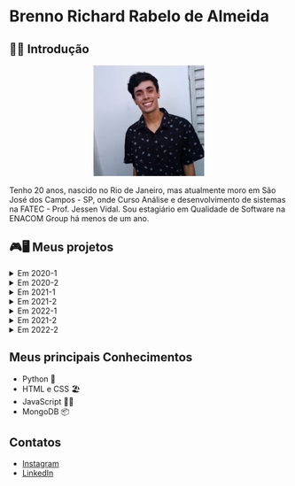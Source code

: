 # Brenno Richard Rabelo de Almeida

## :book::pencil: Introdução 

<body>
  <div align="center">
    <kbd><img src="https://github.com/brennorichard/brennorichard/blob/main/assets/im1.jpg" width="200px" height="200px"/></kbd>
  </div>
</body>


Tenho 20 anos, nascido no Rio de Janeiro, mas atualmente moro em São José dos Campos - SP, onde Curso Análise e desenvolvimento de sistemas na FATEC - Prof. Jessen Vidal. Sou estagiário em Qualidade de Software na ENACOM Group há menos de um ano. 

## :video_game::desktop_computer: Meus projetos

<details>
  <summary>Em 2020-1</summary>

O projeto desse semestre foi um sistema de segurança residencial que possibilitasse o usuário de manter a segurança de sua casa na palma de sua mão. Todas as funções disponibilizadas no aplicativo poderiam ser utilizadas através de um aparelho móvel conectado à internet, trazendo aos usuários segurança e tranquilidade. Além do aplicativo buscamos também, por meio de uma rede social, um canal para suporte e sugestão do usuário, à fim de melhorar cada vez mais o sistema e construir uma relação humanizada com seus utilizadores. 

##### :book::heavy_check_mark: Parceiro Acadêmico

FATEC - Prof. Jessen Vidal, proposto pelo o Prof. Jean Carlos Lourenço Costa da disciplina de Programação em Microinformática.

##### :warning: Problema

Criar um aplicativo com o objetivo de implementar as tecnologias de programação modular e banco de dados.

##### :bulb: Solução

Aplicativo de segurança doméstica, que trás aos usuários conforto, segurança e praticidade, possibilitando controle e monitoramento através de qualquer lugar, por meio de um aparelho móvel conectado à internet. 

#### :calling::package: Tecnologias Utilizadas

##### Firebase - Banco de dados

O **Firebase do Google** é uma plataforma digital utilizada para facilitar o desenvolvimento de aplicativos web ou móveis, de uma forma efetiva, rápida e simples. Graças às suas diversas funções, é utilizado como uma técnica de Marketing Digital, com a finalidade de aumentar a base de usuários e gerar maiores benefícios econômicos.

Foi utilizado para guardar informações e autenticar clientes no sistema.

##### Kodular - Desenvolvimento Mobile

Permite converter nossas ideias em aplicativos Android utilizando uma plataforma online gratuita de programação visual e intuitiva de arrastar e soltar. Você não precisa dominar uma linguagem de programação, pois ele já traz os blocos os códigos necessários. Os projetos desenvolvidos no Kodular ficam hospedados com segurança no Google Cloud Platform, assim não é necessário ficar fazendo backups nem download.

O Kodular foi a principal tecnologia do projeto, pois através dela que o aplicativo foi construído.

####  Contribuições Pessoais

Fiquei responsável pela construção das telas do aplicativo e da integração com o Firebase, ambas eram tecnologias que ainda não conhecia, mas que com o decorrer do projeto adquiri proficiência.

#### Hard Skills

Kodular, Firebase e Airtable. Tenho hoje autonomia no uso dessas tecnologias.

#### Soft Skills

**Colaboração**: O curso de Tecnologia em Análise e Desenvolvimento de sistemas exige em cada projeto grande colaboração entre os integrantes, quando todos trabalham em sincronia é muito mais simples resolver problemas e progredir de maneira mais eficiente. O senso de colaboração é renovado à partir do momento que você entende que seu trabalho e o do seu time fica muito mais fácil quando você desempenha bem nas suas tarefas e segue seus prazos.

**Gerenciamento de tempo**: Nesse projeto atuando com Scrum Master, percebi o desafio que era administrar o meu tempo para as atividades e o auxilio na organização da equipe. O projeto trouxe um grande salto no meu senso de responsabilidade para comigo mesmo, para meus afazeres e responsabilidades.

**Vídeos do projeto:**

- [Câmera de segurança](https://drive.google.com/file/d/1ZTmHyagF4pVJgk02Pg6iP88g4zk6GSTO/view?usp=sharing)
- [Chamadas de Emergência](https://drive.google.com/file/d/1ZZMmOgKXKVMSb6pout-qUtOB4mkpSJ-r/view?usp=sharing)
</details>

<details>
  <summary>Em 2020-2</summary>

O projeto desse semestre foi um sistema para controle e gerenciamento da jornada de motoristas. O sistema seria responsável por localizar e atualizar o status da jornada em tempo real. 

##### :book::heavy_check_mark: Parceiro Acadêmico

IACIT - Desenvolvimento de produtos e sistemas aplicados ao Auxílio do Controle e do Tráfego Aéreo e Marítimo; Defesa e Segurança Pública; Fábrica de Software; Meteorologia; Pesquisa, Desenvolvimento e Inovação e Telemetria.

##### :warning: Problema

Falta de gerenciamento e obtenção atualizações de status durante a jornada de trabalho dos motoristas.

##### :bulb: Solução

Desenvolver um aplicativo de gerenciamento para controle da jornada de trabalho dos motoristas de forma parametrizável, visando funcionalidades de planejamento,acompanhamento e controle.

#### :calling::package: Tecnologias Utilizadas

##### Java 

Linguagem de programação que permite executar jogos, fazer upload de fotos, bater papo on-line, fazer tours virtuais e usar serviços, como treinamento on-line, transações bancárias on-line e mapas interativos.

O Java foi a principal tecnologia do projeto, pois através dela que o aplicativo foi construído.

##### PostgreSQL

PostgreSQL é um sistema gerenciador de banco de dados objeto relacional, desenvolvido como projeto de código aberto.

O postgreSQL foi o banco de dados usado no projeto

##### pgAdmin 

Open Source administrador e plataforma de desenvolvimento para o **PostgreSQL**

####  Contribuições Pessoais

Fiquei responsável pela construção do aplicativo em Java e da integração com o PostgreSQL, não possuía conhecimento algum de ambas as tecnologias, o que tornaram esse projeto um desafio muito grande, principalmente pelo fato de que Java não é uma linguagem tão simples de se aprender, ao decorrer do projeto adquiri conhecimento e proficiência.

#### Hard Skills

Java e PostgreSQL. Tenho hoje autonomia no uso dessas tecnologias.

#### Soft Skills

**Transparência:** No decorrer do projeto houveram atrasos e impeditivos que ficaram implícitos dentro do DevTeam, o que gerou problemas e desentendimentos entre os integrantes. Tal ocorrido me ensinou a importância da tranparência com o grupo, da importância de saber pedir e oferecer ajuda para que todas as tarefas sejam executadas com sucesso.

**Proatividade:** Percebi nesse projeto que é necessário buscar mudanças de maneira expontânea, sem precisar de estímulos externos, é necessário ter uma visão do futuro, prever e buscar meios de evitar problemas.



**Vídeos do projeto finalizado:**

- [Adicionar viagem do funcionário](https://github.com/DevSlim001/PI_2020.2/blob/master/assets/Adicionar-viagem-Funcionario3_1.gif)
- [Verificar viagens finalizadas](https://github.com/DevSlim001/PI_2020.2/blob/master/assets/Como-verificar-viagens-finalizadas-Funcionario3_2.gif)
- [Verificar status de viagem](https://github.com/DevSlim001/PI_2020.2/blob/master/assets/Verificar-status-em-tempo-real3_3.gif)
- [Mudar status de viagem](https://github.com/DevSlim001/PI_2020.2/blob/master/assets/Mudar-status-de-viagem-Motorista3_4.gif)



<a href="https://github.com/DevSlim001/PI_2020.2" target="__blank">Clique aqui para mais informações sobre o projeto</a>

</details>

<details>
  <summary>Em 2021-1</summary>

Na primeira etapa de 2021, com o avanço da pandemia do COVID-19 e o aumento da demanda por formações EAD, recebemos o desafio de criar uma plataforma de ensino digital que fosse intuitiva e de fácil uso para todos os tipos de usuários.

##### :book::heavy_check_mark: Parceiro Acadêmico

[FATEC São José dos Campos](http://fatecsjc-prd.azurewebsites.net/) em parceria com a [NESS Health](https://ness.com.br/health.php), empresa de tecnologia que inova e transforma diariamente a área da saúde, implementando tecnologias que transformam a medicina moderna.

##### :warning: Problema

A empresa parceira, e a FATEC de São José dos campos propuseram o desafio de achar uma solução para facilitar a vida de estudantes.

##### :bulb: Solução

Uma plataforma de ensino remoto com praticidade, facilidade  e ampla variedade de conteúdo de qualidade para superar as limitações do ensino no Brasil.

#### :calling::package: Tecnologias Utilizadas

##### Figma

Figma é um editor gráfico de vetor e prototipagem de projetos de design baseado principalmente no navegador web, com ferramentas offline adicionais para aplicações desktop para GNU/Linux, macOS e Windows. 

Foi utilziada para construção do protótipo do projeto.



##### PostgreSQL

PostgreSQL é um sistema gerenciador de banco de dados objeto relacional, desenvolvido como projeto de código aberto.

O postgreSQL foi o banco de dados utilziado inicialmente no projeto.

##### MySQL

O MySQL é um sistema de gerenciamento de banco de dados, que utiliza a linguagem SQL como interface.

O MySQL foi o banco utilziado a partir da segunda sprint, foi realizada a migração devido à alterações no requisito do projeto.

##### Java 

Linguagem de programação que permite executar jogos, fazer upload de fotos, bater papo on-line, fazer tours virtuais e usar serviços, como treinamento on-line, transações bancárias on-line e mapas interativos.

O Java foi a principal tecnologia do projeto, pois através dela que o aplicativo foi construído.

##### Python

Python é uma linguagem de programação de alto nível, interpretada de script, imperativa, orientada a objetos, funcional, de tipagem dinâmica e forte.

O Python foi utilizado para construção do script temporizador.py, um microserviço utilizado no decorrer do projeto para controle de tempo de dedicação as tarefas.

##### HTML5

HTML é uma linguagem de marcação utilizada na construção de páginas na Web. Documentos HTML podem ser interpretados por navegadores.

##### CSS3

Cascading Style Sheets é um mecanismo para adicionar estilo a um documento web.

##### JavaScript

JavaScript é uma linguagem de programação interpretada estruturada, de script em alto nível com tipagem dinâmica fraca e multiparadigma. Juntamente com HTML e CSS, o JavaScript é uma das três principais tecnologias da World Wide Web.

Usada principalmente na construção do chatbot e animações das páginas do projeto.

##### Bootstrap

Bootstrap é um framework web com código-fonte aberto para desenvolvimento de componentes de interface e front-end para sites e aplicações web usando HTML, CSS e JavaScript, baseado em modelos de design para a tipografia, melhorando a experiência do usuário em um site amigável e responsivo.

Utilizado para coleta de templates e responsividade do projeto.



####  Contribuições Pessoais

Nesse projeto a minha dedicação foi inteiramente para a construção do front-end, durante as 4 sprints, fiquei responsável pela contrução e integração das telas com o back-end. Além da estrutura e estilo das telas fiquei responsável pela responsividade das telas, fazendo com que o projeto pudesse rodar em qualquer dispositivo independente do tamanho de tela.

Além da colaboração técnica, fui o Scrum Master do projeto, além de exercer tal função, participei de toda a estrutura de requisitos juntamente com o PO.

#### Hard Skills

Bootstrap, HTML e CSS. Tenho hoje autonomia no uso dessas tecnologias.

#### Soft Skills

**Produtividade:** É necessário ser produtivo e otimizar ao máximo o seu tempo para que tudo que foi atribuído a você seja entregue dentro do previsto.

**Liderança:** Percebi nesse projeto que é necessário não apenas ser proativo, mas impulsionar o seu time junto com você para que todas as tarefas sejam entregues dentro dos prazos. O líder não apenas delega, mas caminha junto com o time para o sucesso do projeto.



**Vídeos do projeto:**

![Responsividade](https://github.com/DevSlim001/API_NEDUC/blob/main/readassets/Responsividade.gif)

![Cadastro-de-curso-e-tarefa](https://github.com/DevSlim001/API_NEDUC/blob/main/readassets/Cadastro-de-curso-e-tarefa.gif)

![ADM](https://github.com/DevSlim001/API_NEDUC/blob/sprint_4/Cadastrodenovidades.gif)

![GESTOR](https://github.com/DevSlim001/API_NEDUC/blob/sprint_4/Homegestor.gif)



<a href="https://github.com/DevSlim001/API_NEDUC" target="__blank">Clique aqui para mais informações sobre o projeto</a>

</details>



<details>
  <summary>Em 2021-2</summary>
Na segunda etapa de 2021, tivemos o prazer de trabalhar com uma das maiores empresas de São José dos campos, a proposta seria o gerenciamento e manipulação de documentos internos da empresa parceira de forma mais fácil.
Nesse semestre foi proposto que desenvolvêssemos um sistema para gerar documentos de aeronaves de acordo com os padrões estabelecidos pela empresa parceira.

##### :book::heavy_check_mark: Parceiro Acadêmico

Nesse semestre foi acordado que não haveria nada que ligasse o projeto à empresa parceira, devido aos tipos de documentos compartilhados foi necessário manter a confidencialidade.

##### :warning: Problema

Dificuladade na manipulação de documentos (manuais), demora e trabalho excessivo para criação, edição e atualização dos mesmos.

##### :bulb: Solução

Plataforma WEB resposnsável por facilitar a edição desses arquivos de forma que não fosse necessário realizar operações exaustivas e repetitivas.

#### :calling::package: Tecnologias Utilizadas

##### HTML5

HTML é uma linguagem de marcação utilizada na construção de páginas na Web. Documentos HTML podem ser interpretados por navegadores.

##### CSS3

Cascading Style Sheets é um mecanismo para adicionar estilo a um documento web.

##### JavaScript

JavaScript é uma linguagem de programação interpretada estruturada, de script em alto nível com tipagem dinâmica fraca e multiparadigma. Juntamente com HTML e CSS, o JavaScript é uma das três principais tecnologias da World Wide Web.

##### Java 

Linguagem de programação que permite executar jogos, fazer upload de fotos, bater papo on-line, fazer tours virtuais e usar serviços, como treinamento on-line, transações bancárias on-line e mapas interativos.

O Java foi a tecnologia pela qual o aplicativo foi construído.

##### Springboot

Framework Java open source que tem como objetivo facilitar esse processo em aplicações Java.  Consequentemente, ele traz mais agilidade para o processo de  desenvolvimento, uma vez que devs conseguem reduzir o tempo gasto com as configurações iniciais.

##### ReactJs

O React é uma biblioteca JavaScript de código aberto com foco em criar interfaces de usuário em páginas web.

O React foi a principal tecnologia utilizada na construção do front-end do projeto.

####  Contribuições Pessoais

Nesse projeto fiquei responsável pela construção das páginas do modelo web utilizando ReactJs. Além da construção das páginas atuei como PO, tranzendo para equipe todos os requisitos do cliente e auxiliando na organização e documentação do projeto.

#### Hard Skills

ReactJS. Tenho hoje autonomia no uso dessa tecnologia.

#### Soft Skills

**Gerenciamento de tempo**: Nesse projeto atuando com PO, mais uma vez tive o desafio de administrar o meu tempo para as atividades e o auxiliar na organização da equipe.

**Criatividade**: Foi necessário o uso de muita criatividade para colocar tamanho projeto nas linhas de código e resolver problemas que surgiram durante o decorrer das entregas.

**Vídeos do projeto:**

<img src="https://github.com/DevSlim001/API_Slim_4Semestre/blob/Sprint-4/docs/Sprints/videos/Amostra1_Sprint4.gif" width="750px"><br/>

<img src="https://github.com/DevSlim001/API_Slim_4Semestre/blob/Sprint-4/docs/Sprints/videos/Amostra2_Sprint4.gif" width="750px"><br/>



<a href="https://github.com/DevSlim001/API_Slim_4Semestre" target="__blank">Clique aqui para mais informações sobre o projeto</a>

</details>



<details>
  <summary>Em 2022-1</summary>
Nesse semestre, a empresa parceira propôs o desafio de criar um aplicativo que notificasse os proprietários e facilitasse a leitura de documentos preventivos ou de manutenção de seus respectivos veículos.


##### :book::heavy_check_mark: Parceiro Acadêmico

Nesse semestre foi acordado que não haveria nada que ligasse o projeto à empresa parceira, devido aos tipos de documentos compartilhados. Foi necessário manter a confidencialidade.

##### :warning: Problema

Falta de leitura de documentos preventivos e de manutenção por parte dos donos de veículos, seja por dificuldade de acesso ou pela falta de notificação ao lançar novas FOL's no sistema.

##### :bulb: Solução

Um aplicativo que facilita os procedimentos padrão para os motoristas em caso de problema com seu veículo. No aplicativo, ele sempre terá notificações de alertas e recomendações (denominadas FOLs) vindas diretamente da empresa responsável relacionada aos seus veículos.

#### :calling::package: Tecnologias Utilizadas

##### JavaScript

JavaScript é uma linguagem de programação interpretada estruturada, de script em alto nível com tipagem dinâmica fraca e multiparadigma. Juntamente com HTML e CSS, o JavaScript é uma das três principais tecnologias da World Wide Web.

##### NodeJs

Node.js é um software de código aberto, multiplataforma, baseado  no interpretador V8 do Google e que permite a execução de códigos  JavaScript fora de um navegador web.

Linguagem principal do projeto, como ela foi contruído o back-end da aplicação.

##### MongoDB

MongoDB é um software de banco de dados orientado a documentos  livre, de código aberto e multiplataforma, escrito na linguagem C++.  Classificado como um programa de banco de dados NoSQL, o MongoDB usa  documentos semelhantes a JSON com esquemas.

Banco de dados não realicional utilizado no projeto.

##### ReactNative

React Native é uma biblioteca Javascript criada pelo Facebook. É  usada para desenvolver aplicativos para os sistemas Android e iOS de  forma nativa.

Utilizada para o desenvolvimento do front-end do projeto.



####  Contribuições Pessoais

Nesse projeto além de atuar como PO (Product Owner), fiquei responsável pela criação e gerenciamento do banco de dados e pelo sistema de backup e LGPD do sistema.

#### Hard Skills

MongoDB. Tenho hoje autonomia no uso dessa tecnologia.

#### Soft Skills

**Positividade: **Em vários momentos problemas surgem, se falta positividade e confiança a resolução desses problemas torna-se cada vez mais díficil. Por isso tal característica foi tão importante no projeto, tanto para apoio pessoal, quanto do time.

**Vídeos do projeto:**

https://user-images.githubusercontent.com/62018632/168510546-dcfc487f-2bba-4455-9af4-e6f918a7c0c9.mp4

https://user-images.githubusercontent.com/62018632/168509971-61aa4521-3d4e-488c-b529-6d82e4c547af.mp4

<a href="https://github.com/AirghostTeamAPI/BriskNotificationApp" target="__blank">Clique aqui para mais informações sobre o projeto</a>

</details>





<details>
  <summary>Em 2021-2</summary>
Na segunda etapa de 2021, tivemos o prazer de trabalhar com uma das maiores empresas de São José dos campos, a proposta seria o gerenciamento e manipulação de documentos internos da empresa parceira de forma mais fácil.
Nesse semestre foi proposto que desenvolvêssemos um sistema para gerar documentos de aeronaves de acordo com os padrões estabelecidos pela empresa parceira.


##### :book::heavy_check_mark: Parceiro Acadêmico

Nesse semestre foi acordado que não haveria nada que ligasse o projeto à empresa parceira, devido aos tipos de documentos compartilhados foi necessário manter a confidencialidade.

##### :warning: Problema

Dificuladade na manipulação de documentos (manuais), demora e trabalho excessivo para criação, edição e atualização dos mesmos.

##### :bulb: Solução

Plataforma WEB resposnsável por facilitar a edição desses arquivos de forma que não fosse necessário realizar operações exaustivas e repetitivas.

#### :calling::package: Tecnologias Utilizadas

##### HTML5

HTML é uma linguagem de marcação utilizada na construção de páginas na Web. Documentos HTML podem ser interpretados por navegadores.

##### CSS3

Cascading Style Sheets é um mecanismo para adicionar estilo a um documento web.

##### JavaScript

JavaScript é uma linguagem de programação interpretada estruturada, de script em alto nível com tipagem dinâmica fraca e multiparadigma. Juntamente com HTML e CSS, o JavaScript é uma das três principais tecnologias da World Wide Web.

##### Java 

Linguagem de programação que permite executar jogos, fazer upload de fotos, bater papo on-line, fazer tours virtuais e usar serviços, como treinamento on-line, transações bancárias on-line e mapas interativos.

O Java foi a tecnologia pela qual o aplicativo foi construído.

##### Springboot

Framework Java open source que tem como objetivo facilitar esse processo em aplicações Java.  Consequentemente, ele traz mais agilidade para o processo de  desenvolvimento, uma vez que devs conseguem reduzir o tempo gasto com as configurações iniciais.

##### ReactJs

O React é uma biblioteca JavaScript de código aberto com foco em criar interfaces de usuário em páginas web.

O React foi a principal tecnologia utilizada na construção do front-end do projeto.

####  Contribuições Pessoais

Nesse projeto fiquei responsável pela construção das páginas do modelo web utilizando ReactJs. Além da construção das páginas atuei como PO, tranzendo para equipe todos os requisitos do cliente e auxiliando na organização e documentação do projeto.

#### Hard Skills

ReactJS. Tenho hoje autonomia no uso dessa tecnologia.

#### Soft Skills

**Gerenciamento de tempo**: Nesse projeto atuando com PO, mais uma vez tive o desafio de administrar o meu tempo para as atividades e o auxiliar na organização da equipe.

**Criatividade**: Foi necessário o uso de muita criatividade para colocar tamanho projeto nas linhas de código e resolver problemas que surgiram durante o decorrer das entregas.

**Vídeos do projeto:**

<img src="https://github.com/DevSlim001/API_Slim_4Semestre/blob/Sprint-4/docs/Sprints/videos/Amostra1_Sprint4.gif" width="750px"><br/>

<img src="https://github.com/DevSlim001/API_Slim_4Semestre/blob/Sprint-4/docs/Sprints/videos/Amostra2_Sprint4.gif" width="750px"><br/>



<a href="https://github.com/DevSlim001/API_Slim_4Semestre" target="__blank">Clique aqui para mais informações sobre o projeto</a>

</details>



<details>
  <summary>Em 2022-2</summary>
Nesse semestre, a empresa parceira propôs o desafio de melhorar um aplicativo onde incialmente agricultures inseriam dados manualmente para que pudessem obter dados quantitativos de plantio de soja. O trabalho da equipe foi fazer com que os dados do plantio pudessem ser obtidos através do processamento de fotos feito por uma IA.



##### :book::heavy_check_mark: Parceiro Acadêmico

A empresa parceira nesse semestre foi a VISIONA, uma joint-venture entre a Embraer Defesa & Segurança e a Telebras, voltada para a integração de sistemas espaciais. Criada em 2012 para  atender os objetivos do Programa Nacional de Atividades Espaciais (PNAE) e do Programa Estratégico de Sistemas Espaciais (PESE).

##### :warning: Problema

O problema apresentado foi que sempre que os agricultores necessitassem de dados do seu plantio, era necessário o preenchimento manual informações para obtenção de dados.

##### :bulb: Solução

A solução encontrada foi a implementação de uma IA no aplicativo, de forma que seria necessário apenas que o agricultor tirasse uma foto da sua planta para que pudesse receber dados quantitativos.

#### :calling::package: Tecnologias Utilizadas

##### Python 

Python é uma linguagem de programação de alto nível, interpretada  de script, imperativa, orientada a objetos, funcional, de tipagem  dinâmica e forte.

A tecnologia foi utilizada para construção e treinamento da IA.

##### React Native

React Native é uma biblioteca Javascript criada pelo Facebook. É  usada para desenvolver aplicativos para os sistemas Android e iOS de  forma nativa.

O React foi a principal tecnologia utilizada na construção do front-end do projeto na sua primeira versão. Foi utilizado nesse projeto para ajustes no front-end.

##### PostgreSQL

PostgreSQL é um sistema gerenciador de banco de dados objeto relacional, desenvolvido como projeto de código aberto.

O postgreSQL foi o banco de dados usado no projeto.



####  Contribuições Pessoais



#### Hard Skills

Python. Tenho hoje autonomia no uso dessa tecnologia, mas muito conhecimento foi obtido com o fato de ter que trabalhar na construção de uma IA.

#### Soft Skills

**Produtividade:** É necessário ser produtivo e otimizar ao máximo o seu tempo para que tudo que foi atribuído a você seja entregue dentro do previsto.

**Adaptabilidade:** É necessário adaptar-se no uso de novas tecnologias, no surgimento de desafios e empecilhos, sejam eles técnicos ou pessoais.



**O projeto:**

https://user-images.githubusercontent.com/61993394/190942778-c040a491-53b3-4479-9574-6aef9797cec5.mp4

![](https://user-images.githubusercontent.com/61993394/190942778-c040a491-53b3-4479-9574-6aef9797cec5.mp4)

![](https://user-images.githubusercontent.com/62018632/194791135-c598d851-da8e-4098-aa65-2acb72c5501f.png)

<a href="https://github.com/Agroghosts/eSoja" target="__blank">Clique aqui para mais informações sobre o projeto</a>

</details>

## Meus principais Conhecimentos

- Python :snake:
- HTML e CSS :beach_umbrella:
- JavaScript :man_technologist:
- MongoDB :package:

## Contatos

- [Instagram](https://www.instagram.com/brenno_rich/)
- [LinkedIn](https://www.linkedin.com/in/brenno-r-49b93415a/)
